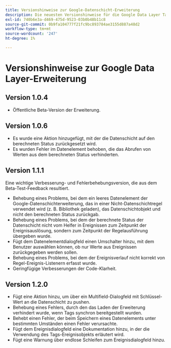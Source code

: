 ```yaml
---
title: Versionshinweise zur Google-Datenschicht-Erweiterung
description: Die neuesten Versionshinweise für die Google Data Layer Tag-Erweiterung in Adobe Experience Platform.
exl-id: 740b6e3a-d469-475d-9523-03b0b48b11c8
source-git-commit: 0b9fa104777f21fc9bc893784ae3155d887a48d2
workflow-type: tm+mt
source-wordcount: '247'
ht-degree: 1%

---
```


# Versionshinweise zur Google Data Layer-Erweiterung

## Version 1.0.4

* Öffentliche Beta-Version der Erweiterung.

## Version 1.0.6

* Es wurde eine Aktion hinzugefügt, mit der die Datenschicht auf den berechneten Status zurückgesetzt wird.
* Es wurden Fehler im Datenelement behoben, die das Abrufen von Werten aus dem berechneten Status verhinderten.

## Version 1.1.1

Eine wichtige Verbesserung- und Fehlerbehebungsversion, die aus dem Beta-Test-Feedback resultiert.

* Behebung eines Problems, bei dem ein leeres Datenelement der Google-Datenschichterweiterung, das in einer Nicht-Datenschichtregel verwendet wird (z. B. Bibliothek geladen), das Datenschichtobjekt und nicht den berechneten Status zurückgab.
* Behebung eines Problems, bei dem der berechnete Status der Datenschicht nicht vom Helfer in Ereignissen zum Zeitpunkt der Ereignisauslösung, sondern zum Zeitpunkt der Regelausführung übergeben wurde.
* Fügt dem Datenelementdialogfeld einen Umschalter hinzu, mit dem Benutzer auswählen können, ob nur Werte aus Ereignissen zurückgegeben werden sollen.
* Behebung eines Problems, bei dem der Ereignisverlauf nicht korrekt von Regel-Ereignis-Listenern erfasst wurde.
* Geringfügige Verbesserungen der Code-Klarheit.

## Version 1.2.0

* Fügt eine Aktion hinzu, um über ein Multifield-Dialogfeld mit Schlüssel-Wert an die Datenschicht zu pushen.
* Behebung eines Fehlers, durch den das Laden der Erweiterung verhindert wurde, wenn Tags synchron bereitgestellt wurden.
* Behebt einen Fehler, der beim Speichern eines Datenelements unter bestimmten Umständen einen Fehler verursachte.
* Fügt dem Ereignisdialogfeld eine Dokumentation hinzu, in der die Verwendung des Tags-Ereignisobjekts erläutert wird.
* Fügt eine Warnung über endlose Schleifen zum Ereignisdialogfeld hinzu.

